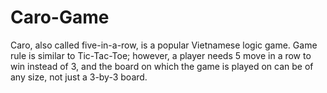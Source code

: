 # Caro-Game
Caro, also called five-in-a-row, is a popular Vietnamese logic game. Game rule is similar to Tic-Tac-Toe; however, a player needs 5 move in a row to win instead of 3, and the board on which the game is played on can be of any size, not just a 3-by-3 board. 

